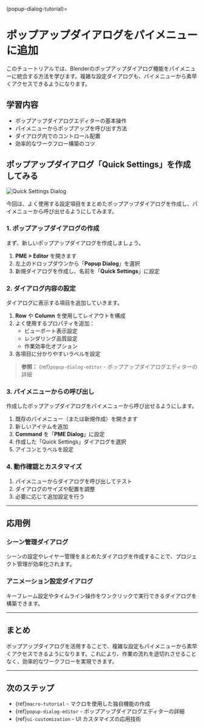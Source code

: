 (popup-dialog-tutorial)=

# ポップアップダイアログをパイメニューに追加

このチュートリアルでは、Blenderのポップアップダイアログ機能をパイメニューに統合する方法を学びます。複雑な設定ダイアログも、パイメニューから素早くアクセスできるようになります。

## 学習内容

- ポップアップダイアログエディターの基本操作
- パイメニューからポップアップを呼び出す方法
- ダイアログ内でのコントロール配置
- 効率的なワークフロー構築のコツ

## ポップアップダイアログ「Quick Settings」を作成してみる

![Quick Settings Dialog](../images/popup_tutorial/quick_settings.png)

今回は、よく使用する設定項目をまとめたポップアップダイアログを作成し、パイメニューから呼び出せるようにしてみます。

### 1. ポップアップダイアログの作成

まず、新しいポップアップダイアログを作成しましょう。

1. **PME > Editor** を開きます
2. 左上のドロップダウンから「**Popup Dialog**」を選択
3. 新規ダイアログを作成し、名前を「**Quick Settings**」に設定

### 2. ダイアログ内容の設定

ダイアログに表示する項目を追加していきます。

1. **Row** や **Column** を使用してレイアウトを構成
2. よく使用するプロパティを追加：
   - ビューポート表示設定
   - レンダリング品質設定
   - 作業効率化オプション
3. 各項目に分かりやすいラベルを設定

> **参照：** {ref}`popup-dialog-editor` - ポップアップダイアログエディターの詳細

### 3. パイメニューからの呼び出し

作成したポップアップダイアログをパイメニューから呼び出せるようにします。

1. 既存のパイメニュー（または新規作成）を開きます
2. 新しいアイテムを追加
3. **Command** を「**PME Dialog**」に設定
4. 作成した「Quick Settings」ダイアログを選択
5. アイコンとラベルを設定

### 4. 動作確認とカスタマイズ

1. パイメニューからダイアログを呼び出してテスト
2. ダイアログのサイズや配置を調整
3. 必要に応じて追加設定を行う

---

## 応用例

### シーン管理ダイアログ

シーンの設定やレイヤー管理をまとめたダイアログを作成することで、プロジェクト管理が効率化されます。

### アニメーション設定ダイアログ

キーフレーム設定やタイムライン操作をワンクリックで実行できるダイアログを構築できます。

---

## まとめ

ポップアップダイアログを活用することで、複雑な設定もパイメニューから素早くアクセスできるようになります。これにより、作業の流れを途切れさせることなく、効率的なワークフローを実現できます。

---

## 次のステップ

- {ref}`macro-tutorial` - マクロを使用した独自機能の作成
- {ref}`popup-dialog-editor` - ポップアップダイアログエディターの詳細
- {ref}`ui-customization` - UI カスタマイズの応用技術